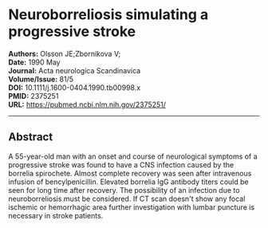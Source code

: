 # Neuroborreliosis simulating a progressive stroke

**Authors:** Olsson JE;Zbornikova V;  
**Date:** 1990 May  
**Journal:** Acta neurologica Scandinavica  
**Volume/Issue:** 81/5  
**DOI:** 10.1111/j.1600-0404.1990.tb00998.x  
**PMID:** 2375251  
**URL:** https://pubmed.ncbi.nlm.nih.gov/2375251/

---

## Abstract

A 55-year-old man with an onset and course of neurological symptoms of a progressive stroke was found to have a CNS infection caused by the borrelia spirochete. Almost complete recovery was seen after intravenous infusion of bencylpenicillin. Elevated borrelia IgG antibody titers could be seen for long time after recovery. The possibility of an infection due to neuroborreliosis must be considered. If CT scan doesn't show any focal ischemic or hemorrhagic area further investigation with lumbar puncture is necessary in stroke patients.
